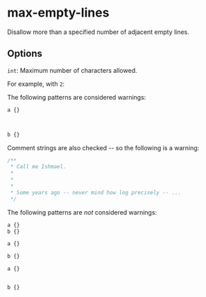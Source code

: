 # max-empty-lines

Disallow more than a specified number of adjacent empty lines.

## Options

`int`: Maximum number of characters allowed.

For example, with `2`:

The following patterns are considered warnings:

```css
a {}



b {}
```

Comment strings are also checked -- so the following is a warning:

```css
/**
 * Call me Ishmael.
 *
 *
 *
 * Some years ago -- never mind how log precisely -- ...
 */
```

The following patterns are *not* considered warnings:

```css
a {}
b {}
```

```css
a {}

b {}
```

```css
a {}


b {}
```
